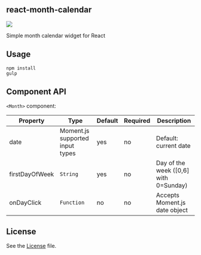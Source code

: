 ## react-month-calendar

![](http://dbachko.github.io/react-month-calendar/example/calendar.png)

Simple month calendar widget for React

## Usage

```
npm install
gulp
```

## Component API

`<Month>` component:

Property | Type | Default | Required | Description
-------- | ---- | ------- | -------- |-----------
date | Moment.js supported input types | yes | no | Default: current date
firstDayOfWeek | `String` | yes | no | Day of the week ([0,6] with 0=Sunday)
onDayClick | `Function` | no | no | Accepts Moment.js date object

## License

See the [License](LICENSE) file.
